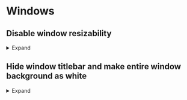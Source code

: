 # Windows

## Disable window resizability
<details>
  <summary>Expand</summary>
Add a frame with fixed width and height

```swift
struct ContentView: View {
    
    @State private var isPresented:Bool = false
    @State private var agreed:Bool = false
    
    var body: some View {
        VStack{
            Image(systemName: "globe.americas.fill")
                .foregroundColor(.blue)
                .font(.system(size: 80))
                .padding()
            
            Text("Hello World !!")
            
        }.frame(width: 400, height: 300)
        
    }
    
}
```
Set window resizability limited to content size

```swift
@main
struct UIKitchenSinkApp: App {
    var body: some Scene {
        WindowGroup {
            ContentView()
        }.windowResizability(.contentSize)
    }
}
```
</details>

## Hide window titlebar and make entire window background as white
<details>
  <summary>Expand</summary>

Set window style `.hiddenTitleBar` in the `WindowGroup`

```swift
@main
struct TodoApp: App {
    var body: some Scene {
        WindowGroup {
            ContentView()
        }.windowStyle(.hiddenTitleBar)
    }
}
```  
In the `ContentView` set the background

```
struct ContentView: View {
    var body: some View {
        VStack {
            // ...
        }
        .background {
            Rectangle()
                .fill(.white)
                .ignoresSafeArea()
        }
    }
}  
```
</details>
